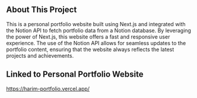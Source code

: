 ## About This Project

This is a personal portfolio website built using Next.js and integrated with the Notion API to fetch portfolio data from a Notion database.
By leveraging the power of Next.js, this website offers a fast and responsive user experience. The use of the Notion API allows for seamless updates to the portfolio content, ensuring that the website always reflects the latest projects and achievements.

## Linked to Personal Portfolio Website

https://harim-portfolio.vercel.app/